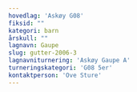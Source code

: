 ```yaml
---
hovedlag: 'Askøy G08'
fiksid: ""
kategori: barn
årskull: ""
lagnavn: Gaupe
slug: gutter-2006-3
lagnavniturnering: 'Askøy Gaupe A'
turneringskategori: 'G08 5er'
kontaktperson: 'Ove Sture'
---
```

